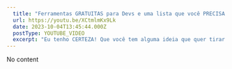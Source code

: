 ```yaml
---
  title: "Ferramentas GRATUITAS para Devs e uma lista que você PRECISA estudar!"
  url: https://youtu.be/XCtmlmKx9Lk
  date: 2023-10-04T13:45:44.000Z
  postType: YOUTUBE_VIDEO
  excerpt: "Eu tenho CERTEZA! Que você tem alguma ideia que quer tirar do papel, mas quando você para pra calcular o custo de botar em prática com boas práticas de software vc fica meio \"xii, deixa quieto\". Ou mesmo no seu time, você PRECISA fazer um levantamento e não sabe nem quais ferramentas considerar, pois seus problemas ACABARAM! Pega uma pipoquinha, senta ai e bora ver o vídeo recheado de dicas!"
---
```

  
  No content
  